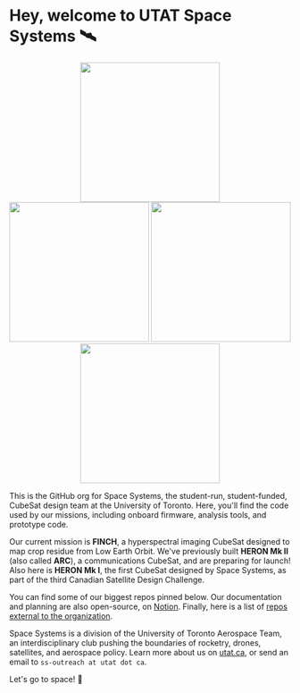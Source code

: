 # Hey, welcome to UTAT Space Systems 🛰️

<div align="center" style="margin-bottom: 1em;">
<img style="height: 250px; max-height: 20vh" src="https://raw.githubusercontent.com/utat-ss/.github/main/assets/UTAT-patch-2022.png"/>
<br>
<img style="height: 250px; max-height: 20vh" src="https://raw.githubusercontent.com/utat-ss/.github/main/assets/HERONMkI-patch-2019.png"/>
<img style="height: 250px; max-height: 20vh" src="https://raw.githubusercontent.com/utat-ss/.github/main/assets/HERONMkII-patch-2022.png"/>
<img style="height: 250px; max-height: 20vh" src="https://raw.githubusercontent.com/utat-ss/.github/main/assets/FINCH-patch-2022.png"/>
</div>


This is the GitHub org for Space Systems, the student-run, student-funded, CubeSat design team at the University of Toronto. Here, you'll find the code used by our missions, including onboard firmware, analysis tools, and prototype code.

Our current mission is **FINCH**, a hyperspectral imaging CubeSat designed to map crop residue from Low Earth Orbit. We've previously built **HERON Mk II** (also called **ARC**), a communications CubeSat, and are preparing for launch! Also here is **HERON Mk I**, the first CubeSat designed by Space Systems, as part of the third Canadian Satellite Design Challenge. 

You can find some of our biggest repos pinned below. Our documentation and planning are also open-source, on [Notion](https://utat-ss.notion.site/UTAT-Space-Systems-660068a07b694305b56c483962e927c5). Finally, here is a list of [repos external to the organization](https://www.notion.so/utat-ss/GitHub-60cc2338aa4b48dbbea8316c1ee0e102). 

Space Systems is a division of the University of Toronto Aerospace Team, an interdisciplinary club pushing the boundaries of rocketry, drones, satellites, and aerospace policy. Learn more about us on [utat.ca](https://www.utat.ca/space-systems), or send an email to `ss-outreach at utat dot ca`.

Let's go to space! 🚀

